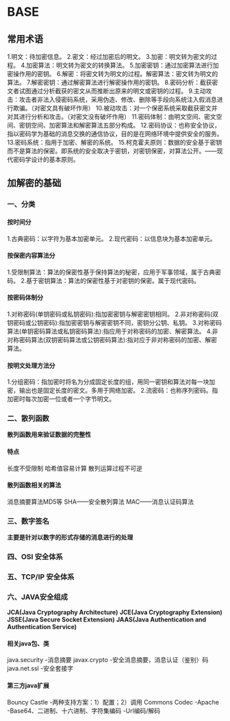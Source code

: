 # BASE
## 常用术语
1.明文：待加密信息。
2.密文：经过加密后的明文。
3.加密：明文转为密文的过程。
4.加密算法：明文转为密文的转换算法。
5.加密密钥：通过加密算法进行加密操作用的密钥。
6.解密：将密文转为明文的过程。解密算法：密文转为明文的算法。
7.解密密钥：通过解密算法进行解密操作用的密钥。
8.密码分析：截获密文者试图通过分析截获的密文从而推断出原来的明文或密钥的过程。
9.主动攻击：攻击者非法入侵密码系统，采用伪造、修改、删除等手段向系统注入假消息进行欺骗。（对密文具有破坏作用）
10.被动攻击：对一个保密系统采取截获密文并对其进行分析和攻击。（对密文没有破坏作用）
11.密码体制：由明文空间、密文空间、密钥空间、加密算法和解密算法五部分构成。
12.密码协议：也称安全协议，指以密码学为基础的消息交换的通信协议，目的是在网络环境中提供安全的服务。
13.密码系统：指用于加密、解密的系统。
15.柯克霍夫原则：数据的安全基于密钥而不是算法的保密。即系统的安全取决于密钥，对密钥保密，对算法公开。——现代密码学设计的基本原则。


## 加解密的基础
### 一、分类
#### 按时间分
1.古典密码：以字符为基本加密单元。
2.现代密码：以信息块为基本加密单元。

#### 按保密内容算法分
1.受限制算法：算法的保密性基于保持算法的秘密，应用于军事领域，属于古典密码。
2.基于密钥算法：算法的保密性基于对密钥的保密。属于现代密码。

#### 按密码体制分
1.对称密码(单钥密码或私钥密码):指加密密钥与解密密钥相同。
2.非对称密码(双钥密码或公钥密码):指加密密钥与解密密钥不同，密钥分公钥、私钥。
3.对称密码算法(单钥密码算法或私钥密码算法):指应用于对称密码的加密、解密算法。
4.非对称密码算法(双钥密码算法或公钥密码算法):指对应于非对称密码的加密、解密算法。

#### 按明文处理方法分
1.分组密码：指加密时将名为分成固定长度的组，用同一密钥和算法对每一块加密，输出也是固定长度的密文。多用于网络加密。
2.流密码：也称序列密码。指加密时每次加密一位或者一个字节明文。

### 二、散列函数
**散列函数用来验证数据的完整性**
#### 特点
长度不受限制
哈希值容易计算
散列运算过程不可逆

#### 散列函数相关的算法
消息摘要算法MD5等
SHA——安全散列算法
MAC——消息认证码算法

### 三、数字签名
**主要是针对以数字的形式存储的消息进行的处理**

### 四、OSI 安全体系 
### 五、TCP/IP 安全体系

### 六、JAVA安全组成
**JCA(Java Cryptography Architecture)**
**JCE(Java Cryptography Extension)**
**JSSE(Java Secure Socket Extension)**
**JAAS(Java Authentication and Authentication Service)**

#### 相关java包、类
java.security
	-消息摘要
javax.crypto
	-安全消息摘要，消息认证（鉴别）码
java.net.ssl
	-安全套接字

#### 第三方java扩展
Bouncy Castle
	-两种支持方案：1）配置；2）调用
Commons Codec
	-Apache
	-Base64、二进制、十六进制、字符集编码
	-Url编码/解码
